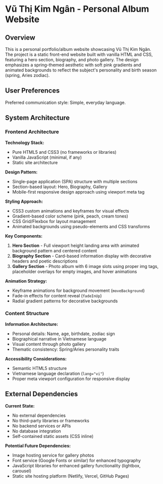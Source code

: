 # Vũ Thị Kim Ngân - Personal Album Website

## Overview

This is a personal portfolio/album website showcasing Vũ Thị Kim Ngân. The project is a static front-end website built with vanilla HTML and CSS, featuring a hero section, biography, and photo gallery. The design emphasizes a spring-themed aesthetic with soft pink gradients and animated backgrounds to reflect the subject's personality and birth season (spring, Aries zodiac).

## User Preferences

Preferred communication style: Simple, everyday language.

## System Architecture

### Frontend Architecture

**Technology Stack:**
- Pure HTML5 and CSS3 (no frameworks or libraries)
- Vanilla JavaScript (minimal, if any)
- Static site architecture

**Design Pattern:**
- Single-page application (SPA) structure with multiple sections
- Section-based layout: Hero, Biography, Gallery
- Mobile-first responsive design approach using viewport meta tag

**Styling Approach:**
- CSS3 custom animations and keyframes for visual effects
- Gradient-based color scheme (pink, peach, cream tones)
- CSS Grid/Flexbox for layout management
- Animated backgrounds using pseudo-elements and CSS transforms

**Key Components:**
1. **Hero Section** - Full viewport height landing area with animated background pattern and centered content
2. **Biography Section** - Card-based information display with decorative headers and poetic descriptions
3. **Gallery Section** - Photo album with 6 image slots using proper img tags, placeholder overlays for empty images, and hover animations

**Animation Strategy:**
- Keyframe animations for background movement (`moveBackground`)
- Fade-in effects for content reveal (`fadeInUp`)
- Radial gradient patterns for decorative backgrounds

### Content Structure

**Information Architecture:**
- Personal details: Name, age, birthdate, zodiac sign
- Biographical narrative in Vietnamese language
- Visual content through photo gallery
- Thematic consistency: Spring/Aries personality traits

**Accessibility Considerations:**
- Semantic HTML5 structure
- Vietnamese language declaration (`lang="vi"`)
- Proper meta viewport configuration for responsive display

## External Dependencies

**Current State:**
- No external dependencies
- No third-party libraries or frameworks
- No backend services or APIs
- No database integration
- Self-contained static assets (CSS inline)

**Potential Future Dependencies:**
- Image hosting service for gallery photos
- Font service (Google Fonts or similar) for enhanced typography
- JavaScript libraries for enhanced gallery functionality (lightbox, carousel)
- Static site hosting platform (Netlify, Vercel, GitHub Pages)